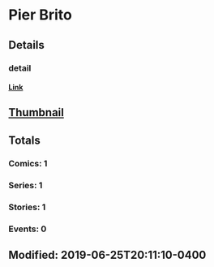 # Pier  Brito 
## Details
### detail
#### [Link](http://marvel.com/comics/creators/13796/pier_brito?utm_campaign=apiRef&utm_source=225578a89fc76f3d20fbffda5d17a88d)
## [Thumbnail](http://i.annihil.us/u/prod/marvel/i/mg/b/40/image_not_available.jpg)
## Totals
### Comics: 1
### Series: 1
### Stories: 1
### Events: 0
## Modified: 2019-06-25T20:11:10-0400